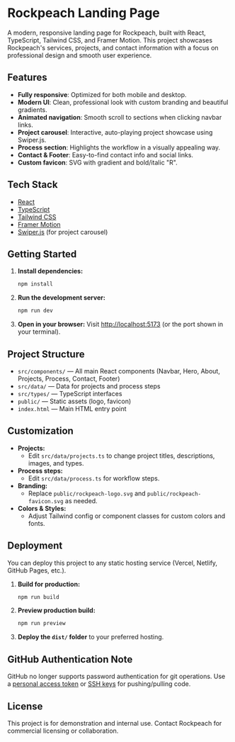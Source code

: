 # Rockpeach Landing Page

A modern, responsive landing page for Rockpeach, built with React, TypeScript, Tailwind CSS, and Framer Motion. This project showcases Rockpeach's services, projects, and contact information with a focus on professional design and smooth user experience.

## Features

- **Fully responsive**: Optimized for both mobile and desktop.
- **Modern UI**: Clean, professional look with custom branding and beautiful gradients.
- **Animated navigation**: Smooth scroll to sections when clicking navbar links.
- **Project carousel**: Interactive, auto-playing project showcase using Swiper.js.
- **Process section**: Highlights the workflow in a visually appealing way.
- **Contact & Footer**: Easy-to-find contact info and social links.
- **Custom favicon**: SVG with gradient and bold/italic "R".

## Tech Stack

- [React](https://react.dev/)
- [TypeScript](https://www.typescriptlang.org/)
- [Tailwind CSS](https://tailwindcss.com/)
- [Framer Motion](https://www.framer.com/motion/)
- [Swiper.js](https://swiperjs.com/) (for project carousel)

## Getting Started

1. **Install dependencies:**
   ```sh
   npm install
   ```
2. **Run the development server:**
   ```sh
   npm run dev
   ```
3. **Open in your browser:**
   Visit [http://localhost:5173](http://localhost:5173) (or the port shown in your terminal).

## Project Structure

- `src/components/` — All main React components (Navbar, Hero, About, Projects, Process, Contact, Footer)
- `src/data/` — Data for projects and process steps
- `src/types/` — TypeScript interfaces
- `public/` — Static assets (logo, favicon)
- `index.html` — Main HTML entry point

## Customization

- **Projects:**
  - Edit `src/data/projects.ts` to change project titles, descriptions, images, and types.
- **Process steps:**
  - Edit `src/data/process.ts` for workflow steps.
- **Branding:**
  - Replace `public/rockpeach-logo.svg` and `public/rockpeach-favicon.svg` as needed.
- **Colors & Styles:**
  - Adjust Tailwind config or component classes for custom colors and fonts.

## Deployment

You can deploy this project to any static hosting service (Vercel, Netlify, GitHub Pages, etc.).

1. **Build for production:**
   ```sh
   npm run build
   ```
2. **Preview production build:**
   ```sh
   npm run preview
   ```
3. **Deploy the `dist/` folder** to your preferred hosting.

## GitHub Authentication Note

GitHub no longer supports password authentication for git operations. Use a [personal access token](https://github.com/settings/tokens) or [SSH keys](https://docs.github.com/en/authentication/connecting-to-github-with-ssh) for pushing/pulling code.

## License

This project is for demonstration and internal use. Contact Rockpeach for commercial licensing or collaboration.
